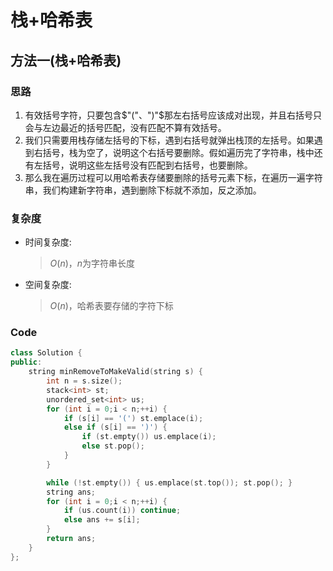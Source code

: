 # 栈+哈希表
## 方法一(栈+哈希表)
### 思路
1. 有效括号字符，只要包含$"("、")"$那左右括号应该成对出现，并且右括号只会与左边最近的括号匹配，没有匹配不算有效括号。
2. 我们只需要用栈存储左括号的下标，遇到右括号就弹出栈顶的左括号。如果遇到右括号，栈为空了，说明这个右括号要删除。假如遍历完了字符串，栈中还有左括号，说明这些左括号没有匹配到右括号，也要删除。
3. 那么我在遍历过程可以用哈希表存储要删除的括号元素下标，在遍历一遍字符串，我们构建新字符串，遇到删除下标就不添加，反之添加。
### 复杂度
- 时间复杂度:
  > $O(n)$，$n$为字符串长度
- 空间复杂度:
  > $O(n)$，哈希表要存储的字符下标

### Code
```C++ []
class Solution {
public:
    string minRemoveToMakeValid(string s) {
        int n = s.size();
        stack<int> st;
        unordered_set<int> us;
        for (int i = 0;i < n;++i) {
            if (s[i] == '(') st.emplace(i);
            else if (s[i] == ')') {
                if (st.empty()) us.emplace(i);
                else st.pop();
            }
        }

        while (!st.empty()) { us.emplace(st.top()); st.pop(); }
        string ans;
        for (int i = 0;i < n;++i) {
            if (us.count(i)) continue;
            else ans += s[i];
        }
        return ans;
    }
};
```